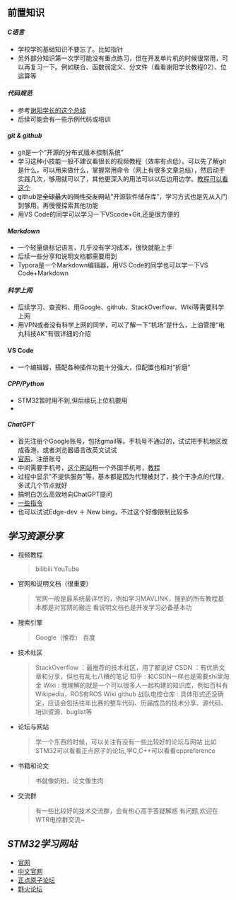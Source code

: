 ## 前置知识

#### _C语言_
- 学校学的基础知识不要忘了。比如指针
- 另外部分知识第一次学可能没有重点练习，但在开发单片机的时候很常用，可以再复习一下。例如联合、函数弱定义、分文件（看看谢阳学长教程02）、位运算等

#### _代码规范_
- 参考[谢阳学长的这个总结](https://github.com/MirTITH/WTR-EC-Training/blob/main/Tips%E5%90%88%E9%9B%86/%E4%BB%A3%E7%A0%81%E7%BC%96%E5%86%99%E8%A7%84%E8%8C%83.md)
- 后续可能会有一些示例代码或培训
#### _git_ _&_ _github_
- git是一个“开源的分布式版本控制系统”
- 学习这种小技能一般不建议看很长的视频教程（效率有点低）。可以先了解git是什么，可以用来做什么，掌握常用命令（网上有很多文章总结），然后动手实践几次，够用就可以了，其他更深入的用法可以以后边用边学。[教程可以看这个](https://www.runoob.com/git/git-tutorial.html)
- github是~~全球最大的同性交友网站~~“开源软件储存库”，学习方式也是先从入门到够用，再慢慢探索其他功能
- 用VS Code的同学可以学习一下VScode+Git,还是很方便的

#### _Markdown_
- 一个轻量级标记语言，几乎没有学习成本，很快就能上手
- 后续一些分享和说明文档都需要用到
- Typora是一个Markdown编辑器，用VS Code的同学也可以学一下VS Code+Markdown

#### _科学上网_
- 后续学习、查资料、用Google、github、StackOverflow、Wiki等需要科学上网
- 用VPN或者没有科学上网的同学，可以了解一下“机场”是什么，上油管搜“电丸科技AK”有很详细的介绍

#### VS Code
- 一个编辑器，搭配各种插件功能十分强大，但配置也相对“折磨”

#### _CPP/Python_
- STM32暂时用不到,但后续玩上位机要用
- 
#### _ChatGPT_
- 首先注册个Google账号，包括gmail等。手机号不通过的，试试把手机地区改成香港，或者浏览器语言改英文试试
- [官网](https://chat.openai.com/chat)，注册账号
- 中间需要手机号，[这个网站](https://sms-activate.org/)租一个外国手机号，[教程](https://sms-activate.org/cn/info/ChatGPT)
- 过程中显示"不提供服务"等，基本都是因为代理被封了，换个干净点的代理，多试几个节点就好
- 搞明白怎么高效地向ChatGPT提问
- [一些指令](https://vfqxua5lvd.feishu.cn/docx/S6m3dw2IwosKKdxkEGscWDY2nQe)
- 也可以试试Edge-dev ＋ New bing，不过这个好像限制比较多

## _学习资源分享_
- 视频教程
  > bilibili
  > YouTube
- 官网和说明文档（很重要）
  > 官网一般是最系统最详尽的，例如学习MAVLINK，搜到的所有教程基本都是对官网的搬运
  > 看说明文档也是开发学习必备基本功
- 搜索引擎
  > Google（推荐）
  > 百度
- 技术社区
  > StackOverflow ：最推荐的技术社区，用了都说好
  > CSDN ：有优质文章和分享，但也有乱七八糟的笔记
  > 知乎 : 和CSDN一样也是需要shi里淘金
  > Wiki : 我理解的就是一个可以很多人一起构建的知识库，例如百科有Wikipedia，ROS有ROS Wiki
  > github
  > 战队电控仓库 : 具体形式还没确定，应该会包括往年比赛的整车代码、历届成员的技术分享、源代码、培训资源、buglist等
- 论坛与网站
  > 学一个东西的时候，可以关注有没有一些比较好的论坛与网站
  > 比如STM32可以看看正点原子的论坛,学C,C++可以看看cppreference
- 书籍和论文
  > 书就像奶粉，论文像生肉
- 交流群
  > 有一些比较好的技术交流群，会有热心高手答疑解惑
  > 有问题,欢迎在WTR电控群交流~

## _STM32学习网站_
- [官网](https://www.st.com/content/st_com/en.html)
- [中文官网](https://www.stmcu.com.cn/Designresource/list/STM32F1/document/document)
- [正点原子论坛](http://47.111.11.73/forum.php)
- [野火论坛](http://www.proewildfire.cn/)


  


